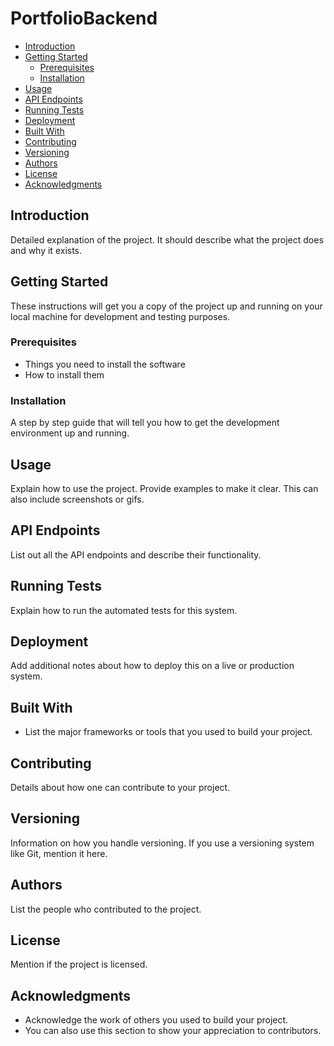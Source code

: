 # PortfolioBackend
- [Introduction](#introduction)
- [Getting Started](#getting-started)
    - [Prerequisites](#prerequisites)
    - [Installation](#installation)
- [Usage](#usage)
- [API Endpoints](#api-endpoints)
- [Running Tests](#running-tests)
- [Deployment](#deployment)
- [Built With](#built-with)
- [Contributing](#contributing)
- [Versioning](#versioning)
- [Authors](#authors)
- [License](#license)
- [Acknowledgments](#acknowledgments)

## Introduction
Detailed explanation of the project. It should describe what the project does and why it exists.

## Getting Started
These instructions will get you a copy of the project up and running on your local machine for development and testing purposes.

### Prerequisites
- Things you need to install the software
- How to install them

### Installation
A step by step guide that will tell you how to get the development environment up and running.

## Usage
Explain how to use the project. Provide examples to make it clear. This can also include screenshots or gifs.

## API Endpoints
List out all the API endpoints and describe their functionality.

## Running Tests
Explain how to run the automated tests for this system.

## Deployment
Add additional notes about how to deploy this on a live or production system.

## Built With
- List the major frameworks or tools that you used to build your project.

## Contributing
Details about how one can contribute to your project.

## Versioning
Information on how you handle versioning. If you use a versioning system like Git, mention it here.

## Authors
List the people who contributed to the project.

## License
Mention if the project is licensed.

## Acknowledgments
- Acknowledge the work of others you used to build your project.
- You can also use this section to show your appreciation to contributors.
